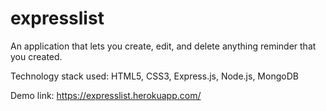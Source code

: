 # expresslist

An application that lets you create, edit, and delete anything reminder that you created.

Technology stack used: HTML5, CSS3, Express.js, Node.js, MongoDB

Demo link: https://expresslist.herokuapp.com/